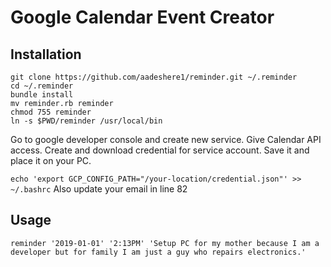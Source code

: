 # Google Calendar Event Creator


## Installation
```
git clone https://github.com/aadeshere1/reminder.git ~/.reminder
cd ~/.reminder
bundle install
mv reminder.rb reminder
chmod 755 reminder
ln -s $PWD/reminder /usr/local/bin
```

Go to google developer console and create new service. Give Calendar API access.
Create and download credential for service account.
Save it and place it on your PC.

`echo 'export GCP_CONFIG_PATH="/your-location/credential.json"' >> ~/.bashrc`
Also update your email in line 82

## Usage
`reminder '2019-01-01' '2:13PM' 'Setup PC for my mother because I am a developer but for family I am just a guy who repairs electronics.'`